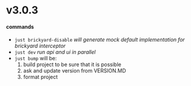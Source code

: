 # v3.0.3

#### commands

- `just brickyard-disable` _will generate mock default implementation for
  brickyard interceptor_
- `just dev` _run api and ui in parallel_
- `just bump` will be:
  1. build project to be sure that it is possible
  2. ask and update version from VERSION.MD
  3. format project
